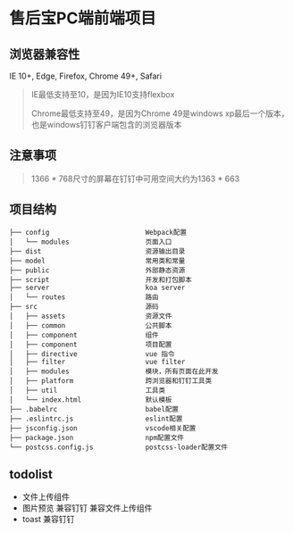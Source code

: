 # 售后宝PC端前端项目

## 浏览器兼容性
  IE 10+, Edge, Firefox, Chrome 49+, Safari
  > IE最低支持至10，是因为IE10支持flexbox
  >
  > Chrome最低支持至49，是因为Chrome 49是windows xp最后一个版本，也是windows钉钉客户端包含的浏览器版本 

## 注意事项
> 1366 * 768尺寸的屏幕在钉钉中可用空间大约为1363 * 663

## 项目结构
```
├── config                        Webpack配置
│   └── modules                   页面入口
├── dist                          资源输出目录
├── model                         常用类和常量
├── public                        外部静态资源
├── script                        开发和打包脚本      
├── server                        koa server      
│   └── routes                    路由
├── src                           源码
│   ├── assets                    资源文件
│   ├── common                    公共脚本
│   ├── component                 组件
│   ├── component                 项目配置
│   ├── directive                 vue 指令
│   ├── filter                    vue filter
│   ├── modules                   模块，所有页面在此开发
│   ├── platform                  跨浏览器和钉钉工具类
│   ├── util                      工具类
│   └── index.html                默认模板
├── .babelrc                      babel配置
├── .eslintrc.js                  eslint配置  
├── jsconfig.json                 vscode相关配置
├── package.json                  npm配置文件  
└── postcss.config.js             postcss-loader配置文件
```

## todolist
 * 文件上传组件
 * 图片预览 兼容钉钉 兼容文件上传组件
 * toast 兼容钉钉